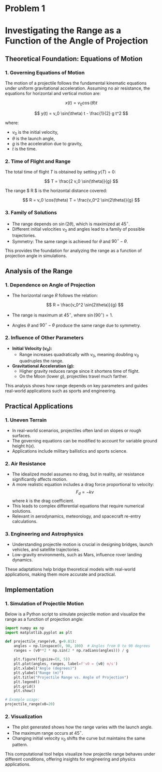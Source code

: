 # Problem 1
# Investigating the Range as a Function of the Angle of Projection

## Theoretical Foundation: Equations of Motion

### 1. Governing Equations of Motion
The motion of a projectile follows the fundamental kinematic equations under uniform gravitational acceleration. Assuming no air resistance, the equations for horizontal and vertical motion are:

$$
 x(t) = v_0 \cos(\theta) t
$$

$$
 y(t) = v_0 \sin(\theta) t - \frac{1}{2} g t^2
$$
 
where:
- $v_0$ is the initial velocity,
- $\theta$ is the launch angle,
- $g$ is the acceleration due to gravity,
- $t$ is the time.

### 2. Time of Flight and Range
The total time of flight $T$ is obtained by setting $y(T) = 0$:

$$
 T = \frac{2 v_0 \sin(\theta)}{g}
$$

The range $ R $ is the horizontal distance covered:

$$
 R = v_0 \cos(\theta) T = \frac{v_0^2 \sin(2\theta)}{g}
$$

### 3. Family of Solutions
- The range depends on $\sin(2\theta)$, which is maximized at $45^\circ$.
- Different initial velocities $v_0$ and angles lead to a family of possible trajectories.
- Symmetry: The same range is achieved for $\theta$ and $90^\circ - \theta$.

This provides the foundation for analyzing the range as a function of projection angle in simulations.



## Analysis of the Range

### 1. Dependence on Angle of Projection
- The horizontal range $R$ follows the relation:

  $$
  R = \frac{v_0^2 \sin(2\theta)}{g}
  $$

- The range is maximum at $45^\circ$, where $\sin(90^\circ) = 1$.
- Angles $\theta$ and $90^\circ - \theta$ produce the same range due to symmetry.

### 2. Influence of Other Parameters
- **Initial Velocity ($v_0$):**
  - Range increases quadratically with $v_0$, meaning doubling $v_0$ quadruples the range.
- **Gravitational Acceleration ($g$):**
  - Higher gravity reduces range since it shortens time of flight.
  - On the Moon (lower $g$), projectiles travel much farther.

This analysis shows how range depends on key parameters and guides real-world applications such as sports and engineering.



## Practical Applications

### 1. Uneven Terrain
- In real-world scenarios, projectiles often land on slopes or rough surfaces.
- The governing equations can be modified to account for variable ground height $h(x)$.
- Applications include military ballistics and sports science.

### 2. Air Resistance
- The idealized model assumes no drag, but in reality, air resistance significantly affects motion.
- A more realistic equation includes a drag force proportional to velocity:
  $$
  F_d = -kv
  $$
  where $k$ is the drag coefficient.
- This leads to complex differential equations that require numerical solutions.
- Relevant in aerodynamics, meteorology, and spacecraft re-entry calculations.

### 3. Engineering and Astrophysics
- Understanding projectile motion is crucial in designing bridges, launch vehicles, and satellite trajectories.
- Low-gravity environments, such as Mars, influence rover landing dynamics.

These adaptations help bridge theoretical models with real-world applications, making them more accurate and practical.



## Implementation

### 1. Simulation of Projectile Motion
Below is a Python script to simulate projectile motion and visualize the range as a function of projection angle:

```python
import numpy as np
import matplotlib.pyplot as plt

def projectile_range(v0, g=9.81):
    angles = np.linspace(0, 90, 100)  # Angles from 0 to 90 degrees
    ranges = (v0**2 * np.sin(2 * np.radians(angles))) / g
    
    plt.figure(figsize=(8, 5))
    plt.plot(angles, ranges, label=f'v0 = {v0} m/s')
    plt.xlabel("Angle (degrees)")
    plt.ylabel("Range (m)")
    plt.title("Projectile Range vs. Angle of Projection")
    plt.legend()
    plt.grid()
    plt.show()

# Example usage:
projectile_range(v0=20)
```

### 2. Visualization
- The plot generated shows how the range varies with the launch angle.
- The maximum range occurs at $45^\circ$.
- Changing initial velocity $v_0$ shifts the curve but maintains the same pattern.

This computational tool helps visualize how projectile range behaves under different conditions, offering insights for engineering and physics applications.